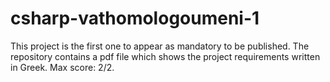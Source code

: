 # csharp-vathomologoumeni-1

This project is the first one to appear as mandatory to be published. The repository contains a pdf file which shows the project requirements written in Greek. Max score: 2/2.
